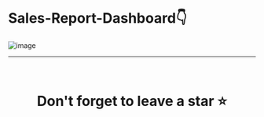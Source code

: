 # Sales-Report-Dashboard👇
![image](https://github.com/AbhishekCbanaj/Sales-Report-Dashboard/assets/110324276/5f5eaabb-aeaf-4575-8818-703f08790c50)


<hr />
<br />

# <div align="center">Don't forget to leave a star ⭐️</div>
